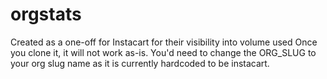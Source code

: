 # orgstats
Created as a one-off for Instacart for their visibility into volume used
Once you clone it, it will not work as-is. You'd need to change the ORG_SLUG 
to your org slug name as it is currently hardcoded to be instacart. 
